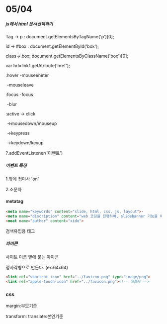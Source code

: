 # 05/04

##### js에서 html 문서선택하기

Tag -> p :     document.getElementsByTagName('p')[0];

id -> #box :   document.getElementById('box');

class->.box:  document.getElementsByClassName('box')[0];

var hrl=link1.getAtribute('href');



:hover -mouseeneter

​			-mouseleave

:focus -focus

​			-blur

:active -> click

​			->mousedown/mouseup

​			->keypress

​			->keydown/keyup



?.addEventListener('이벤트')

##### 이벤트 특징

1.앞에 접미사 'on'

2.소문자

#### metatag
```html
<meta name="keywords" content="slide, html, css, js, layout">-
<meta name="discription" content="web 코딩을 진행하여, slidebanner 기능을 이해할 수 있다.">
<meat name="author" content="xido">

```

검색유입용 태그

##### 파비콘

사이트 이름 옆에 붙는 아이콘

정사각형으로 만든다. (ex:64x64)

```html
<link rel="shortcut icon" href="../favicon.png" type="image/png">
<link rel="apple-touch-icon" href="../favicon.png"><!-- 애플용 -->
```

### css

margin:부모기준

transform: translate:본인기준


























































































































































































































































































































































































































































































































































































































































































































































































































































































































































































































































































































































































































































































































































































































































































































































































































































































































































































































































































































































































































































































































































































































































































































































































































































































































































































































































































































































































































































































































































































































































































































































































































































































































































































































































































































































































































































































































































































































































































































































































































































































































































































































































































